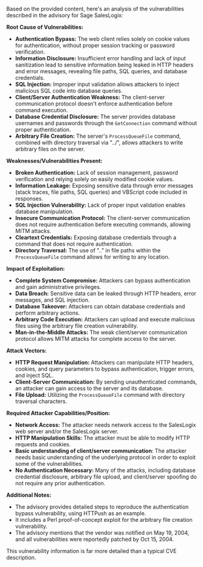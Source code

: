 Based on the provided content, here's an analysis of the vulnerabilities described in the advisory for Sage SalesLogix:

**Root Cause of Vulnerabilities:**

*   **Authentication Bypass:** The web client relies solely on cookie values for authentication, without proper session tracking or password verification.
*   **Information Disclosure:** Insufficient error handling and lack of input sanitization lead to sensitive information being leaked in HTTP headers and error messages, revealing file paths, SQL queries, and database credentials.
*   **SQL Injection:** Improper input validation allows attackers to inject malicious SQL code into database queries.
*   **Client/Server Authentication Weakness:** The client-server communication protocol doesn't enforce authentication before command execution.
*   **Database Credential Disclosure:** The server provides database usernames and passwords through the `GetConnection` command without proper authentication.
*  **Arbitrary File Creation:** The server's `ProcessQueueFile` command, combined with directory traversal via "../", allows attackers to write arbitrary files on the server.

**Weaknesses/Vulnerabilities Present:**

*   **Broken Authentication:** Lack of session management, password verification and relying solely on easily modified cookie values.
*   **Information Leakage:** Exposing sensitive data through error messages (stack traces, file paths, SQL queries) and VBScript code included in responses.
*   **SQL Injection Vulnerability:** Lack of proper input validation enables database manipulation.
*   **Insecure Communication Protocol:** The client-server communication does not require authentication before executing commands, allowing MITM attacks.
*   **Cleartext Credentials:** Exposing database credentials through a command that does not require authentication.
*   **Directory Traversal:** The use of "..\" in file paths within the `ProcessQueueFile` command allows for writing to any location.

**Impact of Exploitation:**

*   **Complete System Compromise:** Attackers can bypass authentication and gain administrative privileges.
*   **Data Breach:** Sensitive data can be leaked through HTTP headers, error messages, and SQL injection.
*   **Database Takeover:** Attackers can obtain database credentials and perform arbitrary actions.
*   **Arbitrary Code Execution:** Attackers can upload and execute malicious files using the arbitrary file creation vulnerability.
*  **Man-in-the-Middle Attacks:** The weak client/server communication protocol allows MITM attacks for complete access to the server.

**Attack Vectors:**

*   **HTTP Request Manipulation:** Attackers can manipulate HTTP headers, cookies, and query parameters to bypass authentication, trigger errors, and inject SQL.
*   **Client-Server Communication:** By sending unauthenticated commands, an attacker can gain access to the server and its database.
*   **File Upload:** Utilizing the `ProcessQueueFile` command with directory traversal characters.

**Required Attacker Capabilities/Position:**

*   **Network Access:** The attacker needs network access to the SalesLogix web server and/or the SalesLogix server.
*   **HTTP Manipulation Skills:** The attacker must be able to modify HTTP requests and cookies.
*   **Basic understanding of client/server communication**: The attacker needs basic understanding of the underlying protocol in order to exploit some of the vulnerabilities.
*   **No Authentication Necessary:** Many of the attacks, including database credential disclosure, arbitrary file upload, and client/server spoofing do not require any prior authentication.

**Additional Notes:**

*   The advisory provides detailed steps to reproduce the authentication bypass vulnerability, using HTTPush as an example.
*   It includes a Perl proof-of-concept exploit for the arbitrary file creation vulnerability.
*   The advisory mentions that the vendor was notified on May 19, 2004, and all vulnerabilities were reportedly patched by Oct 15, 2004.

This vulnerability information is far more detailed than a typical CVE description.